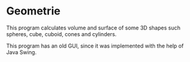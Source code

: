 # Geometrie
This program calculates volume and surface of some 3D shapes such spheres, cube, cuboid, cones and cylinders.

This program has an old GUI, since it was implemented with the help of Java Swing.  
